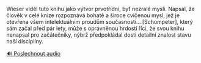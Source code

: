 
Wieser viděl tuto knihu jako výtvor prvotřídní, byť nezralé mysli. Napsal, že člověk v celé knize rozpoznává bohatě a široce cvičenou mysl, jež je otevřena všem intelektuálním proudům současnosti... [Schumpeter], který sám začal před pár lety, může s oprávněnou hrdostí říci, že svou knihu nenapsal pro začátečníky, nýbrž předpokládal dosti detailní znalost stavu naší disciplíny.

[🔊 Poslechnout audio](/data/7-paragraphs/audio/chapter_174/para_007-Wieser-vidl-tuto-knihu-jako-vtvor-prvotdn-by.mp3)
